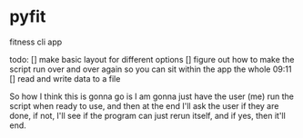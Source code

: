 # pyfit
fitness cli app

todo: 
[] make basic layout for different options
[] figure out how to make the script run over and over again so you can sit within the app the whole 09:11
[] read and write data to a file


So how I think this is gonna go is I am gonna just have the user (me) run the script when ready to use, and then at the end I'll ask the user if they are done, if not, I'll see if the program can just rerun itself, and if yes, then it'll end.
